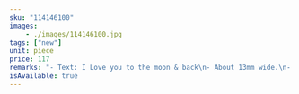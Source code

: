 ```yaml
---
sku: "114146100"
images:
    - ./images/114146100.jpg
tags: ["new"]
unit: piece
price: 117
remarks: "- Text: I Love you to the moon & back\n- About 13mm wide.\n- Openable design.\n- Nickel-free"
isAvailable: true
---
```

